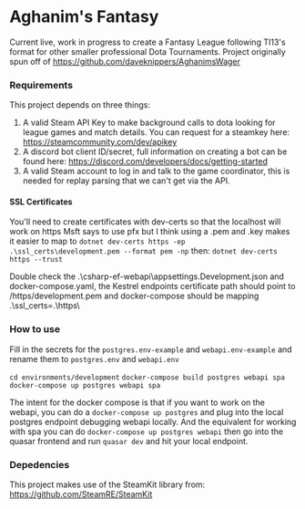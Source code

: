 # Aghanim's Fantasy

Current live, work in progress to create a Fantasy League following TI13's format for other smaller professional Dota Tournaments. Project originally spun off of https://github.com/daveknippers/AghanimsWager

### Requirements
This project depends on three things:
1. A valid Steam API Key to make background calls to dota looking for league games and match details. You can request for a steamkey here: https://steamcommunity.com/dev/apikey
2. A discord bot client ID/secret, full information on creating a bot can be found here: https://discord.com/developers/docs/getting-started
3. A valid Steam account to log in and talk to the game coordinator, this is needed for replay parsing that we can't get via the API.

#### SSL Certificates
You'll need to create certificates with dev-certs so that the localhost will work on https
Msft says to use pfx but I think using a .pem and .key makes it easier to map to
`dotnet dev-certs https -ep .\ssl_certs\development.pem --format pem -np`
then:
`dotnet dev-certs https --trust`

Double check the .\csharp-ef-webapi\appsettings.Development.json and docker-compose.yaml, the Kestrel endpoints certificate path should point to /https/development.pem and docker-compose should be mapping .\ssl_certs\=.\https\

### How to use

Fill in the secrets for the `postgres.env-example` and `webapi.env-example` and rename them to `postgres.env` and `webapi.env`

`cd environments/development`
`docker-compose build postgres webapi spa`
`docker-compose up postgres webapi spa`

The intent for the docker compose is that if you want to work on the webapi, you can do a `docker-compose up postgres` and plug into the local postgres endpoint debugging webapi locally. And the equivalent for working with spa you can do `docker-compose up postgres webapi` then go into the quasar frontend and run `quasar dev` and hit your local endpoint.

### Depedencies
This project makes use of the SteamKit library from: https://github.com/SteamRE/SteamKit
